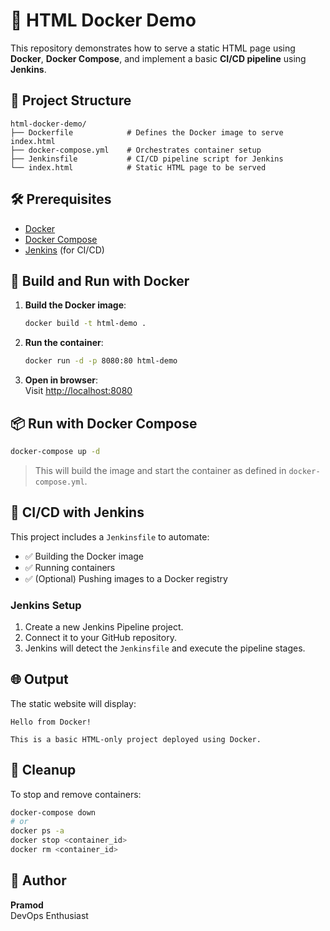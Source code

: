 
# 🚀 HTML Docker Demo

This repository demonstrates how to serve a static HTML page using **Docker**, **Docker Compose**, and implement a basic **CI/CD pipeline** using **Jenkins**.

## 📁 Project Structure

```
html-docker-demo/
├── Dockerfile            # Defines the Docker image to serve index.html
├── docker-compose.yml    # Orchestrates container setup
├── Jenkinsfile           # CI/CD pipeline script for Jenkins
└── index.html            # Static HTML page to be served
```

## 🛠️ Prerequisites

- [Docker](https://docs.docker.com/get-docker/)
- [Docker Compose](https://docs.docker.com/compose/)
- [Jenkins](https://www.jenkins.io/) (for CI/CD)

## 🐳 Build and Run with Docker

1. **Build the Docker image**:

   ```bash
   docker build -t html-demo .
   ```

2. **Run the container**:

   ```bash
   docker run -d -p 8080:80 html-demo
   ```

3. **Open in browser**:  
   Visit [http://localhost:8080](http://localhost:8080)

## 📦 Run with Docker Compose

```bash
docker-compose up -d
```

> This will build the image and start the container as defined in `docker-compose.yml`.

## 🔁 CI/CD with Jenkins

This project includes a `Jenkinsfile` to automate:

- ✅ Building the Docker image
- ✅ Running containers
- ✅ (Optional) Pushing images to a Docker registry

### Jenkins Setup

1. Create a new Jenkins Pipeline project.
2. Connect it to your GitHub repository.
3. Jenkins will detect the `Jenkinsfile` and execute the pipeline stages.

## 🌐 Output

The static website will display:

```
Hello from Docker!

This is a basic HTML-only project deployed using Docker.

```

## 🧹 Cleanup

To stop and remove containers:

```bash
docker-compose down
# or
docker ps -a
docker stop <container_id>
docker rm <container_id>
```

## 📌 Author

**Pramod**  
DevOps Enthusiast
